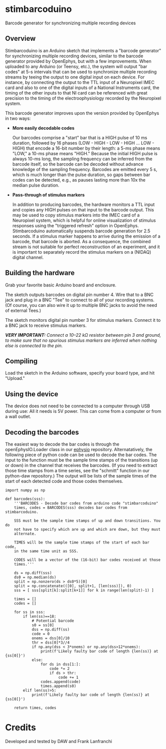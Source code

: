 # stimbarcoduino
Barcode generator for synchronizing multiple recording devices

## Overview

Stimbarcoduino is an Arduino sketch that implements a "barcode generator" for synchronizing multiple recording devices, similar to the barcode generator provided by OpenEphys, but with a few improvements. When uploaded to any Arduino (or Teensy, etc.), the system will output "bar codes" at 5-s intervals that can be used to synchronize multiple recording streams by teeing the output to one digital input on each device. For instance, by connecting the output to the TTL input of a Neuropixel IMEC card and also to one of the digital inputs of a National Instruments card, the timing of the other inputs to that NI card can be referenced with great precision to the timing of the electroophysiology recorded by the Neuropixel system.

This barcode generator improves upon the version provided by OpenEphys in two ways:

* **More easily decodable codes**

  Our barcodes comprise a "start" bar that is a HIGH pulse of 10 ms duration, followed by 16 phases (LOW - HIGH - LOW - HIGH ... LOW - HIGH) that encode a 16-bit number by their length: a 5-ms phase means "LOW," a 10-ms phase means "HIGH." Because the initial HIGH pulse is always 10-ms long, the sampling frequency can be inferred from the barcode itself, so the barcode can be decoded without advance knowledge of the sampling frequency. Barcodes are emitted every 5 s, which is much longer than the pulse duration, so gaps between bar codes can be detected, e.g., as pauses lasting more than 10x the median pulse duration.

* **Pass-through of stimulus markers**

  In addition to producing barcodes, the hardware monitors a TTL input and copies any HIGH pulses on that input to the barcode output. This may be used to copy stimulus markers into the IMEC card of a Neuropixel system, which is helpful for online visualization of stimulus responses using the "triggered refresh" option in OpenEphys. Stimbarcoduino automatically suspends barcode generation for 2.5 seconds. If a stimulus marker happens to arrive during the emission of a barcode, that barcode is aborted. As a consequence, the combined stream is not suitable for perfect reconstruction of an experiment, and it is important to separately record the stimulus markers on a (NIDAQ) digital channel.

## Building the hardware

Grab your favorite basic Arduino board and enclosure.

The sketch outputs barcodes on digital pin number 4. Wire that to a BNC jack and plug in a BNC "Tee" to connect to all of your recording systems. (Of course, you can also wire it up to multiple BNC jacks to avoid the need of external Tees.)

The sketch monitors digital pin number 3 for stimulus markers. Connect it to a BNC jack to receive stimulus markers. 

***VERY IMPORTANT:*** *Connect a 10–22 kΩ resistor between pin 3 and ground, to make sure that no spurious stimulus markers are inferred when nothing else is connected to the pin.* 

## Compiling

Load the sketch in the Arduino software, specify your board type, and hit "Upload."

## Using the device

The device does not need to be connected to a computer through USB during use: All it needs is 5V power. This can come from a computer or from a wall outlet.

## Decoding the barcodes

The easiest way to decode the bar codes is through the openEphysIO.Loader class in our [ephysio](https://github.com/citneuro/ephysio) repository. Alternatatively, the following piece of python code can be used to decode the bar codes. The input to the function must be the sample time stamps of the transitions (up or down) in the channel that receives the barcodes. (If you need to extract those time stamps from a time series, see the "schmitt" function in our python-daw repository.) The output will be lists of the sample times of the start of each detected code and those codes themselves. 

    import numpy as np

    def barcodes(sss):
        '''BARCODES - Decode bar codes from arduino code "stimbarcoduino"
        times, codes = BARCODES(sss) decodes bar codes from stimbarcoduino. 
        
        SSS must be the sample time stamps of up and down transitions. You do
        not have to specify which are up and which are down, but they must 
        alternate.
        
        TIMES will be the sample time stamps of the start of each bar code,
        in the same time unit as SSS.
        
        CODES will be a vector of the (16-bit) bar codes received at those 
        times.'''
        
        ds = np.diff(sss)
        ds0 = np.median(ds)
        split = np.nonzero(ds > ds0*5)[0]
        split = np.concatenate(([0], split+1, [len(sss)]), 0)
        sss = [ sss[split[k]:split[k+1]] for k in range(len(split)-1) ]
        
        times = []
        codes = []
        
        for ss in sss:
            if len(ss)==18:
                # Potential barcode
                s0 = ss[0]
                dss = np.diff(ss)
                code = 0
                onems = dss[0]/10
                thr = dss[0]*3//4
                if np.any(dss < 3*onems) or np.any(dss>12*onems):
                    print(f'Likely faulty bar code of length {len(ss)} at {ss[0]}')
                else:
                    for ds in dss[1:]:
                        code *= 2
                        if ds > thr:
                            code += 1
                    codes.append(code)
                    times.append(s0)
            elif len(ss)>5:
                print(f'Likely faulty bar code of length {len(ss)} at {ss[0]}')
        
        return times, codes
    
# Credits

Developed and tested by DAW and Frank Lanfranchi
